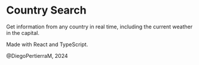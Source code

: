 # Country Search

Get information from any country in real time, including the current weather in the capital.

Made with React and TypeScript.

@DiegoPertierraM, 2024
